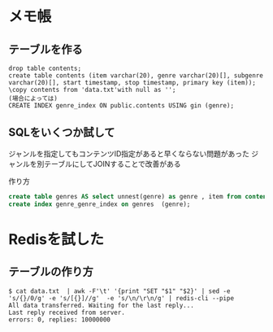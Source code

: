 # メモ帳


## テーブルを作る
```
drop table contents;
create table contents (item varchar(20), genre varchar(20)[], subgenre varchar(20)[], start timestamp, stop timestamp, primary key (item));
\copy contents from 'data.txt'with null as '';
(場合によっては)
CREATE INDEX genre_index ON public.contents USING gin (genre);
```

## SQLをいくつか試して

ジャンルを指定してもコンテンツID指定があると早くならない問題があった
ジャンルを別テーブルにしてJOINすることで改善がある

作り方
```sql
create table genres AS select unnest(genre) as genre , item from contents;
create index genre_genre_index on genres  (genre);
```
# Redisを試した
## テーブルの作り方

```
$ cat data.txt  | awk -F'\t' '{print "SET "$1" "$2}' | sed -e 's/{}/0/g' -e 's/[{}]//g'  -e 's/\n/\r\n/g' | redis-cli --pipe
All data transferred. Waiting for the last reply...
Last reply received from server.
errors: 0, replies: 10000000
```

